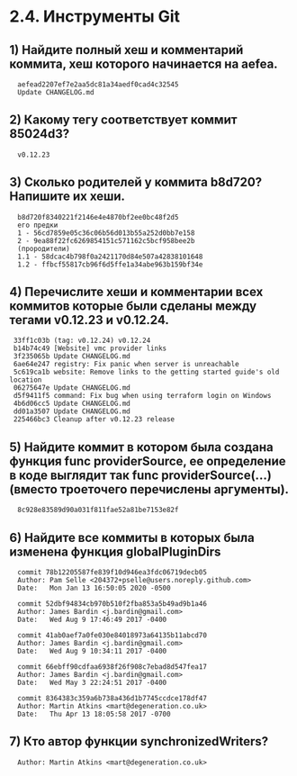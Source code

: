 # 2.4. Инструменты Git

## 1) Найдите полный хеш и комментарий коммита, хеш которого начинается на aefea.
      
      aefead2207ef7e2aa5dc81a34aedf0cad4c32545
      Update CHANGELOG.md

## 2) Какому тегу соответствует коммит 85024d3?
      
      v0.12.23

## 3) Сколько родителей у коммита b8d720? Напишите их хеши.
     
      b8d720f8340221f2146e4e4870bf2ee0bc48f2d5
      его предки
      1 - 56cd7859e05c36c06b56d013b55a252d0bb7e158
      2 - 9ea88f22fc6269854151c571162c5bcf958bee2b
      (прородители)
      1.1 - 58dcac4b798f0a2421170d84e507a42838101648
      1.2 - ffbcf55817cb96f6d5ffe1a34abe963b159bf34e
      

## 4) Перечислите хеши и комментарии всех коммитов которые были сделаны между тегами v0.12.23 и v0.12.24.
      
     33ff1c03b (tag: v0.12.24) v0.12.24
     b14b74c49 [Website] vmc provider links
     3f235065b Update CHANGELOG.md
     6ae64e247 registry: Fix panic when server is unreachable
     5c619ca1b website: Remove links to the getting started guide's old location
     06275647e Update CHANGELOG.md
     d5f9411f5 command: Fix bug when using terraform login on Windows
     4b6d06cc5 Update CHANGELOG.md
     dd01a3507 Update CHANGELOG.md
     225466bc3 Cleanup after v0.12.23 release

## 5) Найдите коммит в котором была создана функция func providerSource, ее определение в коде выглядит так func providerSource(...)(вместо троеточего перечислены аргументы).
      
      8c928e83589d90a031f811fae52a81be7153e82f

## 6) Найдите все коммиты в которых была изменена функция globalPluginDirs
      
      commit 78b12205587fe839f10d946ea3fdc06719decb05
      Author: Pam Selle <204372+pselle@users.noreply.github.com>
      Date:   Mon Jan 13 16:50:05 2020 -0500

      commit 52dbf94834cb970b510f2fba853a5b49ad9b1a46
      Author: James Bardin <j.bardin@gmail.com>
      Date:   Wed Aug 9 17:46:49 2017 -0400

      commit 41ab0aef7a0fe030e84018973a64135b11abcd70
      Author: James Bardin <j.bardin@gmail.com>
      Date:   Wed Aug 9 10:34:11 2017 -0400

      commit 66ebff90cdfaa6938f26f908c7ebad8d547fea17
      Author: James Bardin <j.bardin@gmail.com>
      Date:   Wed May 3 22:24:51 2017 -0400

      commit 8364383c359a6b738a436d1b7745ccdce178df47
      Author: Martin Atkins <mart@degeneration.co.uk>
      Date:   Thu Apr 13 18:05:58 2017 -0700

## 7) Кто автор функции synchronizedWriters?

      Author: Martin Atkins <mart@degeneration.co.uk>
